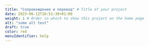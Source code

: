 ```yaml
---
title: "Сопровождение и перевод" # Title of your project
date: 2023-06-12T16:51:38+01:00
weight: 1 # Order in which to show this project on the home page
alt: "some alt text"
draft: true
color: red
menuIdentifier: help
---
```

